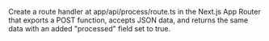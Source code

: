 Create a route handler at app/api/process/route.ts in the Next.js App Router that exports a POST function, accepts JSON data, and returns the same data with an added "processed" field set to true.